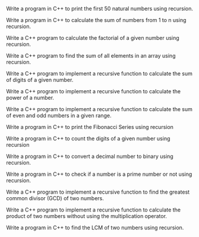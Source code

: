 Write a program in C++ to print the first 50 natural numbers using recursion.

Write a program in C++ to calculate the sum of numbers from 1 to n using recursion.

Write a C++ program to calculate the factorial of a given number using recursion.

Write a C++ program to find the sum of all elements in an array using recursion.

Write a C++ program to implement a recursive function to calculate the sum of digits of a given number.

Write a C++ program to implement a recursive function to calculate the power of a number.

Write a C++ program to implement a recursive function to calculate the sum of even and odd numbers in a given range.

Write a program in C++ to print the Fibonacci Series using recursion

Write a program in C++ to count the digits of a given number using recursion

Write a program in C++ to convert a decimal number to binary using recursion.

Write a program in C++ to check if a number is a prime number or not using recursion.

Write a C++ program to implement a recursive function to find the greatest common divisor (GCD) of two numbers.

Write a C++ program to implement a recursive function to calculate the product of two numbers without using the multiplication operator.

 Write a program in C++ to find the LCM of two numbers using recursion.